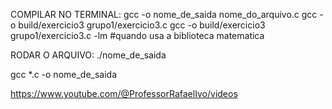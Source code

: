 
COMPILAR NO TERMINAL:
gcc -o nome_de_saida nome_do_arquivo.c
gcc -o build/exercicio3 grupo1/exercicio3.c
gcc -o build/exercicio3 grupo1/exercicio3.c -lm #quando usa a biblioteca matematica



RODAR O ARQUIVO:
./nome_de_saida

gcc *.c -o nome_de_saida



https://www.youtube.com/@ProfessorRafaelIvo/videos
